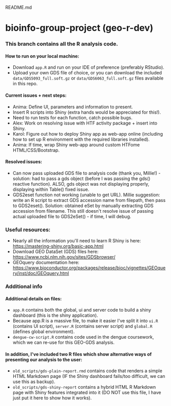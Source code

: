 README.md
# bioinfo-group-project (geo-r-dev)

### This branch contains all the R analysis code.

#### How to run on your local machine:
- Download `app.R` and run on your IDE of preference (preferably RStudio).
- Upload your own GDS file of choice, or you can download the included `data/GDS5093_full.soft.gz` or `data/GDS6063_full.soft.gz` files available in this repo.

#### Current issues + next steps:
- Anima: Define UI, parameters and information to present.
- Insert R scripts into Shiny (extra hands would be appreciated for this!).
- Need to run tests for each function, catch possible bugs.  
- Alex: Work on resolving issue with HTF activity package + insert into Shiny.
- Karol: Figure out how to deploy Shiny app as web-app online (including how to set up R environment with the required libraries installed).
- Anima: If time, wrap Shiny web-app around custom HTFome HTML/CSS/Bootstrap.

#### Resolved issues:
- Can now pass uploaded GDS file to analysis code (thank you, Millie!) - solution: had to pass a gds object (before I was passing the gds() reactive function). ALSO, gds object was not displaying properly, displaying within Table() fixed issue.
- GDS2eset function not working (unable to get URL). Millie suggestion: write an R script to extract GDS accession name from filepath, then pass to GDS2eset(). Solution: obtained eSet by manually extracting GDS accession from filename. This still doesn't resolve issue of passing actual uploaded file to GDS2eSet() - if time, I will debug.

### Useful resources:
- Nearly all the information you'll need to learn R Shiny is here: https://mastering-shiny.org/basic-app.html
- Download GEO DataSet (GDS) files here: https://www.ncbi.nlm.nih.gov/sites/GDSbrowser/
- GEOquery documentation here: https://www.bioconductor.org/packages/release/bioc/vignettes/GEOquery/inst/doc/GEOquery.html

### Additional info

#### Additional details on files:
- `app.R` contains both the global, ui and server code to build a shiny dashboard (this is the shiny application).
- Because app.R is a massive file, to make it easier I've split it into `ui.R` (contains UI script), `server.R` (contains server script) and `global.R` (defines global environment).
- `dengue-cw-script.R` contains code used in the dengue coursework, which we can re-use for this GEO-GDS analysis.

#### In addition, I've included two R files which show alternative ways of presenting our analysis to the user:
- `old_scripts/gds-plain-report.rmd` contains code that renders a simple HTML Markdown page (IF the Shiny dashboard fails/too difficult, we can use this as backup).
- `old_scripts/gds-shiny-report` contains a hybrid HTML R Markdown page with Shiny features integrated into it (DO NOT use this file, I have just put it here to show how it works).
